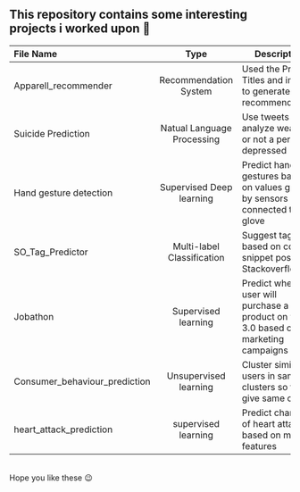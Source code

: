 ## This repository contains some interesting projects i worked upon 👷

| File Name | Type | Description |
| :---    | :----------------:  | ----------- |
| Apparell_recommender | Recommendation System | Used the Product Titles and images to generate recommendations |
| Suicide Prediction | Natual Language Processing | Use tweets to analyze weather or not a person is depressed |
| Hand gesture detection | Supervised Deep learning | Predict hand gestures based on values  given by sensors connected to glove |
| SO_Tag_Predictor | Multi-label Classification | Suggest tags based on code snippet posted on Stackoverflow |
| Jobathon | Supervised learning | Predict whether a user will purchase a product on web 3.0 based on marketing campaigns |
| Consumer_behaviour_prediction | Unsupervised learning | Cluster similar users in same clusters so to give same offers |
| heart_attack_prediction | supervised learning | Predict chances of heart attack based on medical features |
<br />
Hope you like these 😉
